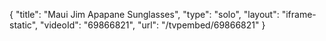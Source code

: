 {
    "title": "Maui Jim Apapane Sunglasses",
    "type": "solo",
    "layout": "iframe-static",
    "videoId": "69866821",
    "url": "\/tvpembed\/69866821"
}